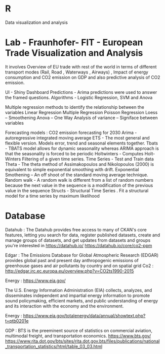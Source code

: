 # R
Data visualization and analysis

# Lab - Fraunhofer- FIT - European Trade Visualization and Analysis

It involves Overview of EU trade with rest of the world in terms of different transport modes (Rail, Road , Waterways , Airways) ,
Impact of energy consumption and CO2 emission on GDP and also predictive analysis of CO2 emission.

UI - Shiny Dashboard
Predictions - Arima predictions were used to answer the framed questions. 
Algorithms - Logistic Regression, SVM and Anova

Multiple regression methods to identify the relationship between the variables
Linear Regression
Multiple Regression
Poisson Regression
Loess – Smoothening
Anova – One Way Analysis of variance – Signiface between variables

Forecasting models :  CO2 emission forecasting for 2030
Arima - autoregressive integrated moving average 
ETS - The most general and flexible version. Models error, trend and seasonal elements together.
Tbats - TBATS model allows for dynamic seasonality whereas ARIMA approach is that the seasonality is forced to be periodic
Holtwinters - Computes Holt-Winters Filtering of a given time series. 
Time Series - Test and Train data
Theta - The theta method of Assimakopoulos and Nikolopoulos (2000) is equivalent to simple exponential smoothing with drift.
Exponential Smothening – An off shoot of the standard moving average technique.
Random walk - A random walk is different from a list of random numbers because the next value in the sequence is a modification of the previous value in the sequence
Structs -  Structural Time Series . Fit a structural model for a time series by maximum likelihood

# Database
Datahub : The Datahub provides free access to many of CKAN's core features, letting you search for data, register published datasets, create and manage groups of datasets, and get updates from datasets and groups you're interested in
https://datahub.io/
https://datahub.io/core/co2-ppm


Edgar : The Emissions Database for Global Atmospheric Research (EDGAR) provides global past and present day anthropogenic emissions of greenhouse gases and air pollutants by country and on spatial grid
Co2 : http://edgar.jrc.ec.europa.eu/overview.php?v=CO2ts1990-2015


Energy : https://www.eia.gov/

The U.S. Energy Information Administration (EIA) collects, analyzes, and disseminates independent and impartial energy information to promote sound policymaking, efficient markets, and public understanding of energy and its interaction with the economy and the environment.

Energy : https://www.eia.gov/totalenergy/data/annual/showtext.php?t=ptb0201e


GDP : BTS is the preeminent source of statistics on commercial aviation, multimodal freight, and transportation economics.
https://www.bts.gov/
https://www.rita.dot.gov/bts/sites/rita.dot.gov.bts/files/publications/national_transportation_statistics/html/table_03_03.html
